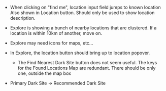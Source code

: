 - When clicking on "find me", location input field jumps to known location Also
  shown in Location button. Should only be used to show location description.

- Explore is showing a bunch of nearby locations that are clustered. If a
  location is within 10km of another, move on.

- Explore may need icons for maps, etc...

- In Explore, the location button should bring up to location popover.
  - The Find Nearest Dark Site button does not seem useful. The keys for the
    Found Locations Map are redundant. There should be only one, outside the map
    box

- Primary Dark Site -> Recommended Dark Site
